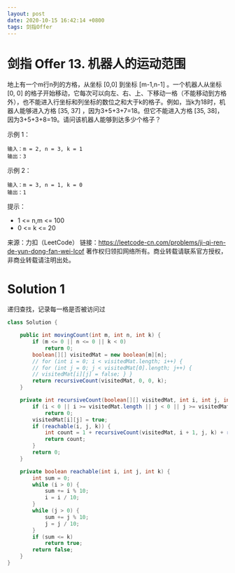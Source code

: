 ```yaml
---
layout: post
date: 2020-10-15 16:42:14 +0800
tags: 剑指Offer
---
```


# 剑指 Offer 13. 机器人的运动范围

地上有一个m行n列的方格，从坐标 [0,0] 到坐标 [m-1,n-1] 。一个机器人从坐标 [0, 0] 的格子开始移动，它每次可以向左、右、上、下移动一格（不能移动到方格外），也不能进入行坐标和列坐标的数位之和大于k的格子。例如，当k为18时，机器人能够进入方格 [35, 37] ，因为3+5+3+7=18。但它不能进入方格 [35, 38]，因为3+5+3+8=19。请问该机器人能够到达多少个格子？

示例 1：
```
输入：m = 2, n = 3, k = 1
输出：3
```
示例 2：
```
输入：m = 3, n = 1, k = 0
输出：1
```
提示：
+ 1 <= n,m <= 100
+ 0 <= k <= 20

来源：力扣（LeetCode）
链接：https://leetcode-cn.com/problems/ji-qi-ren-de-yun-dong-fan-wei-lcof
著作权归领扣网络所有。商业转载请联系官方授权，非商业转载请注明出处。

# Solution 1
递归查找，记录每一格是否被访问过  
``` java
class Solution {

    public int movingCount(int m, int n, int k) {
        if (m <= 0 || n <= 0 || k < 0)
            return 0;
        boolean[][] visitedMat = new boolean[m][n];
        // for (int i = 0; i < visitedMat.length; i++) {
        // for (int j = 0; j < visitedMat[0].length; j++) {
        // visitedMat[i][j] = false; } }
        return recursiveCount(visitedMat, 0, 0, k);
    }

    private int recursiveCount(boolean[][] visitedMat, int i, int j, int k) {
        if (i < 0 || i >= visitedMat.length || j < 0 || j >= visitedMat[0].length || visitedMat[i][j] == true)
            return 0;
        visitedMat[i][j] = true;
        if (reachable(i, j, k)) {
            int count = 1 + recursiveCount(visitedMat, i + 1, j, k) + recursiveCount(visitedMat, i, j + 1, k);
            return count;
        }
        return 0;
    }

    private boolean reachable(int i, int j, int k) {
        int sum = 0;
        while (i > 0) {
            sum += i % 10;
            i = i / 10;
        }
        while (j > 0) {
            sum += j % 10;
            j = j / 10;
        }
        if (sum <= k)
            return true;
        return false;
    }
}
```